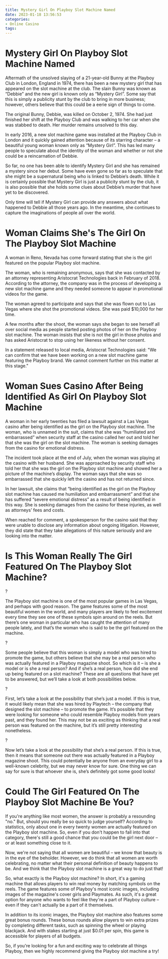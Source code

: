 ```yaml
---
title: Mystery Girl On Playboy Slot Machine Named
date: 2023-01-18 13:56:53
categories:
- Online Casino
tags:
---
```



#  Mystery Girl On Playboy Slot Machine Named

Aftermath of the unsolved slaying of a 21-year-old Bunny at the Playboy Club in London, England in 1974, there has been a new mystery girl that has appeared on the slot machine at the club. The slain Bunny was known as “Debbie” and the new girl is known only as “Mystery Girl”. Some say that this is simply a publicity stunt by the club to bring in more business; however, others believe that this could be a eerie sign of things to come.

The original Bunny, Debbie, was killed on October 2, 1974. She had just finished her shift at the Playboy Club and was walking to her car when she was stabbed to death. Her murder remains unsolved to this day.

In early 2016, a new slot machine game was installed at the Playboy Club in London and it quickly gained attention because of its starring character – a beautiful young woman known only as “Mystery Girl”. This has led many people to speculate about the identity of the woman and whether or not she could be a reincarnation of Debbie.

So far, no one has been able to identify Mystery Girl and she has remained a mystery since her debut. Some have even gone so far as to speculate that she might be a supernatural being who is linked to Debbie’s death. While it is certainly possible that Mystery Girl is just a publicity stunt by the club, it is also possible that she holds some clues about Debbie’s murder that have yet to be discovered.

Only time will tell if Mystery Girl can provide any answers about what happened to Debbie all those years ago. In the meantime, she continues to capture the imaginations of people all over the world.

#  Woman Claims She's The Girl On The Playboy Slot Machine

A woman in Reno, Nevada has come forward stating that she is the girl featured on the popular Playboy slot machine.

The woman, who is remaining anonymous, says that she was contacted by an attorney representing Aristocrat Technologies back in February of 2018. According to the attorney, the company was in the process of developing a new slot machine game and they needed someone to appear in promotional videos for the game.

The woman agreed to participate and says that she was flown out to Las Vegas where she shot the promotional videos. She was paid $10,000 for her time.

A few months after the shoot, the woman says she began to see herself all over social media as people started posting photos of her on the Playboy slot machine. The woman insists that she is not the girl in those photos and has asked Aristocrat to stop using her likeness without her consent.

In a statement released to local media, Aristocrat Technologies said: "We can confirm that we have been working on a new slot machine game featuring the Playboy brand. We cannot comment further on this matter at this stage."

#  Woman Sues Casino After Being Identified As Girl On Playboy Slot Machine

A woman in her early twenties has filed a lawsuit against a Las Vegas casino after being identified as the girl on the Playboy slot machine. The woman, who is unnamed in the suit, claims that she was “humiliated and embarrassed” when security staff at the casino called her out and told her that she was the girl on the slot machine. The woman is seeking damages from the casino for emotional distress.

The incident took place at the end of July, when the woman was playing at the casino with her husband. She was approached by security staff who told her that she was the girl on the Playboy slot machine and showed her a picture of the machine’s display. The woman says that she was so embarrassed that she quickly left the casino and has not returned since.

In her lawsuit, she claims that “being identified as the girl on the Playboy slot machine has caused me humiliation and embarrassment” and that she has suffered “severe emotional distress” as a result of being identified in this way. She is seeking damages from the casino for these injuries, as well as attorneys’ fees and costs.

When reached for comment, a spokesperson for the casino said that they were unable to disclose any information about ongoing litigation. However, they did state that they take allegations of this nature seriously and are looking into the matter.

#  Is This Woman Really The Girl Featured On The Playboy Slot Machine?

?

The Playboy slot machine is one of the most popular games in Las Vegas, and perhaps with good reason. The game features some of the most beautiful women in the world, and many players are likely to feel excitement every time they see one of these symbols spin around on the reels. But there’s one woman in particular who has caught the attention of many people lately, and that’s the woman who is said to be the girl featured on the machine.

?

Some people believe that this woman is simply a model who was hired to promote the game, but others believe that she may be a real person who was actually featured in a Playboy magazine shoot. So which is it – is she a model or is she a real person? And if she’s a real person, how did she end up being featured on a slot machine? These are all questions that have yet to be answered, but we’ll take a look at both possibilities below.

?

First, let’s take a look at the possibility that she’s just a model. If this is true, it would likely mean that she was hired by Playtech – the company that designed the slot machine – to promote the game. It’s possible that they were looking for someone who could resemble Playboy models from years past, and they found her. This may not be as exciting as thinking that a real person was featured on the machine, but it’s still pretty interesting nonetheless.

?

Now let’s take a look at the possibility that she’s a real person. If this is true, then it means that someone out there was actually featured in a Playboy magazine shoot. This could potentially be anyone from an everyday girl to a well-known celebrity, but we may never know for sure. One thing we can say for sure is that whoever she is, she’s definitely got some good looks!

#  Could The Girl Featured On The Playboy Slot Machine Be You?

 If you're anything like most women, the answer is probably a resounding "no." But, should you really be so quick to judge yourself? According to statistics, only about one in every twenty women are actually featured on the Playboy slot machine. So, even if you don't happen to fall into that category, there's still a good chance that you could be the girl next door – or at least something close to it.

Now, we're not saying that all women are beautiful – we know that beauty is in the eye of the beholder. However, we do think that all women are worth celebrating, no matter what their personal definition of beauty happens to be. And we think that the Playboy slot machine is a great way to do just that!

So, what exactly is the Playboy slot machine? In short, it's a gaming machine that allows players to win real money by matching symbols on the reels. The game features some of Playboy's most iconic images, including images of the magazine's cover girls and Playmates. As such, it's a great option for anyone who wants to feel like they're a part of Playboy culture – even if they can't actually be a part of it themselves.

In addition to its iconic images, the Playboy slot machine also features some great bonus rounds. These bonus rounds allow players to win extra prizes by completing different tasks, such as spinning the wheel or playing blackjack. And with stakes starting at just $0.01 per spin, this game is accessible for players of all budgets.

So, if you're looking for a fun and exciting way to celebrate all things Playboy, then we highly recommend giving the Playboy slot machine a try!